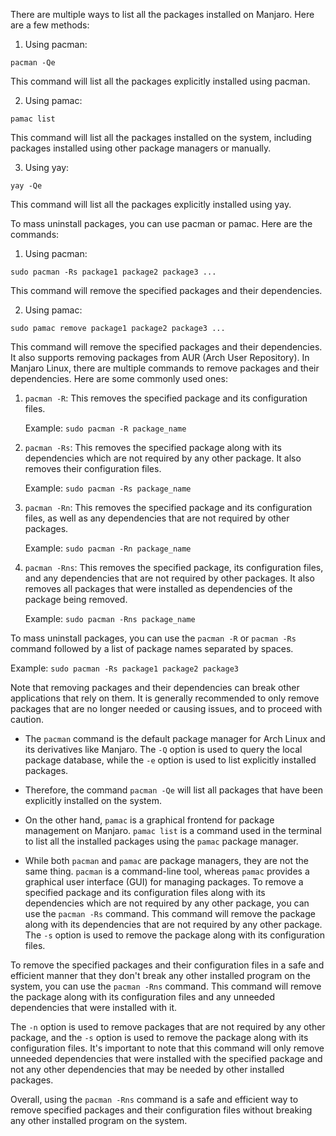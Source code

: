 There are multiple ways to list all the packages installed on Manjaro. Here are a few methods:

1. Using pacman:

```
pacman -Qe
```

This command will list all the packages explicitly installed using pacman.

2. Using pamac:

```
pamac list
```

This command will list all the packages installed on the system, including packages installed using other package managers or manually.

3. Using yay:

```
yay -Qe
```

This command will list all the packages explicitly installed using yay.

To mass uninstall packages, you can use pacman or pamac. Here are the commands:

1. Using pacman:

```
sudo pacman -Rs package1 package2 package3 ...
```

This command will remove the specified packages and their dependencies.

2. Using pamac:

```
sudo pamac remove package1 package2 package3 ...
```

This command will remove the specified packages and their dependencies. It also supports removing packages from AUR (Arch User Repository).
In Manjaro Linux, there are multiple commands to remove packages and their dependencies. Here are some commonly used ones:

1. `pacman -R`: This removes the specified package and its configuration files.

   Example: `sudo pacman -R package_name`

2. `pacman -Rs`: This removes the specified package along with its dependencies which are not required by any other package. It also removes their configuration files.

   Example: `sudo pacman -Rs package_name`

3. `pacman -Rn`: This removes the specified package and its configuration files, as well as any dependencies that are not required by other packages.

   Example: `sudo pacman -Rn package_name`

4. `pacman -Rns`: This removes the specified package, its configuration files, and any dependencies that are not required by other packages. It also removes all packages that were installed as dependencies of the package being removed.

   Example: `sudo pacman -Rns package_name`

To mass uninstall packages, you can use the `pacman -R` or `pacman -Rs` command followed by a list of package names separated by spaces.

Example: `sudo pacman -Rs package1 package2 package3`

Note that removing packages and their dependencies can break other applications that rely on them. It is generally recommended to only remove packages that are no longer needed or causing issues, and to proceed with caution.
- The `pacman` command is the default package manager for Arch Linux and its derivatives like Manjaro. The `-Q` option is used to query the local package database, while the `-e` option is used to list explicitly installed packages.

- Therefore, the command `pacman -Qe` will list all packages that have been explicitly installed on the system.

- On the other hand, `pamac` is a graphical frontend for package management on Manjaro. `pamac list` is a command used in the terminal to list all the installed packages using the `pamac` package manager.

- While both `pacman` and `pamac` are package managers, they are not the same thing. `pacman` is a command-line tool, whereas `pamac` provides a graphical user interface (GUI) for managing packages.
To remove a specified package and its configuration files along with its dependencies which are not required by any other package, you can use the `pacman -Rs` command. This command will remove the package along with its dependencies that are not required by any other package. The `-s` option is used to remove the package along with its configuration files.

To remove the specified packages and their configuration files in a safe and efficient manner that they don't break any other installed program on the system, you can use the `pacman -Rns` command. This command will remove the package along with its configuration files and any unneeded dependencies that were installed with it.

The `-n` option is used to remove packages that are not required by any other package, and the `-s` option is used to remove the package along with its configuration files. It's important to note that this command will only remove unneeded dependencies that were installed with the specified package and not any other dependencies that may be needed by other installed packages.

Overall, using the `pacman -Rns` command is a safe and efficient way to remove specified packages and their configuration files without breaking any other installed program on the system.
